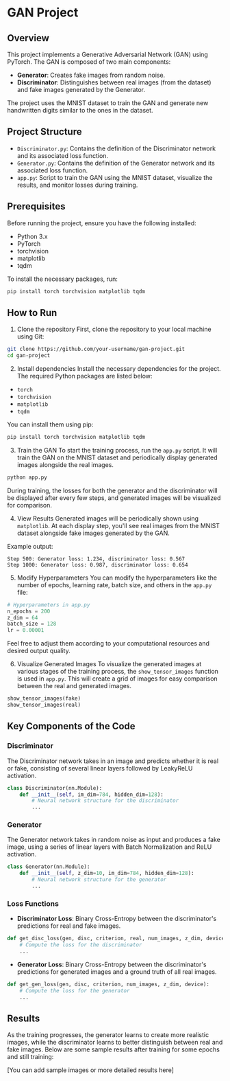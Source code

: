 # GAN Project

## Overview
This project implements a Generative Adversarial Network (GAN) using PyTorch. The GAN is composed of two main components:
- **Generator**: Creates fake images from random noise.
- **Discriminator**: Distinguishes between real images (from the dataset) and fake images generated by the Generator.

The project uses the MNIST dataset to train the GAN and generate new handwritten digits similar to the ones in the dataset.

## Project Structure
- `Discriminator.py`: Contains the definition of the Discriminator network and its associated loss function.
- `Generator.py`: Contains the definition of the Generator network and its associated loss function.
- `app.py`: Script to train the GAN using the MNIST dataset, visualize the results, and monitor losses during training.

## Prerequisites
Before running the project, ensure you have the following installed:
- Python 3.x
- PyTorch
- torchvision
- matplotlib
- tqdm

To install the necessary packages, run:
```bash
pip install torch torchvision matplotlib tqdm
```

## How to Run

1. Clone the repository
First, clone the repository to your local machine using Git:

```bash
git clone https://github.com/your-username/gan-project.git
cd gan-project
```

2. Install dependencies
Install the necessary dependencies for the project. The required Python packages are listed below:
* `torch`
* `torchvision`
* `matplotlib`
* `tqdm`

You can install them using pip:

```bash
pip install torch torchvision matplotlib tqdm
```

3. Train the GAN
To start the training process, run the `app.py` script. It will train the GAN on the MNIST dataset and periodically display generated images alongside the real images.

```bash
python app.py
```

During training, the losses for both the generator and the discriminator will be displayed after every few steps, and generated images will be visualized for comparison.

4. View Results
Generated images will be periodically shown using `matplotlib`. At each display step, you'll see real images from the MNIST dataset alongside fake images generated by the GAN.

Example output:

```plaintext
Step 500: Generator loss: 1.234, discriminator loss: 0.567
Step 1000: Generator loss: 0.987, discriminator loss: 0.654
```

5. Modify Hyperparameters
You can modify the hyperparameters like the number of epochs, learning rate, batch size, and others in the `app.py` file:

```python
# Hyperparameters in app.py
n_epochs = 200
z_dim = 64
batch_size = 128
lr = 0.00001
```

Feel free to adjust them according to your computational resources and desired output quality.

6. Visualize Generated Images
To visualize the generated images at various stages of the training process, the `show_tensor_images` function is used in `app.py`. This will create a grid of images for easy comparison between the real and generated images.

```python
show_tensor_images(fake)
show_tensor_images(real)
```

## Key Components of the Code

### Discriminator
The Discriminator network takes in an image and predicts whether it is real or fake, consisting of several linear layers followed by LeakyReLU activation.

```python
class Discriminator(nn.Module):
    def __init__(self, im_dim=784, hidden_dim=128):
        # Neural network structure for the discriminator
        ...
```

### Generator
The Generator network takes in random noise as input and produces a fake image, using a series of linear layers with Batch Normalization and ReLU activation.

```python
class Generator(nn.Module):
    def __init__(self, z_dim=10, im_dim=784, hidden_dim=128):
        # Neural network structure for the generator
        ...
```

### Loss Functions
* **Discriminator Loss**: Binary Cross-Entropy between the discriminator's predictions for real and fake images.

```python
def get_disc_loss(gen, disc, criterion, real, num_images, z_dim, device):
    # Compute the loss for the discriminator
    ...
```

* **Generator Loss**: Binary Cross-Entropy between the discriminator's predictions for generated images and a ground truth of all real images.

```python
def get_gen_loss(gen, disc, criterion, num_images, z_dim, device):
    # Compute the loss for the generator
    ...
```

## Results
As the training progresses, the generator learns to create more realistic images, while the discriminator learns to better distinguish between real and fake images. Below are some sample results after training for some epochs and still training:

[You can add sample images or more detailed results here]
